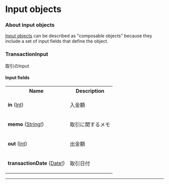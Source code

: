 # Input objects

### About input objects

[Input objects](https://graphql.github.io/graphql-spec/June2018/#sec-Input-Objects) can be described as "composable objects" because they include a set of input fields that define the object.

### TransactionInput

<p>取引のInput</p>


#### Input fields

<table>
  <tr>
    <th>Name</th>
    <th>Description</th>
  </tr>
  <tr>
    <td><strong>in</strong> (<a href="scalars.md#int">Int</a>)</td>
    <td><p>入金額</p></td>
  </tr>
  <tr>
    <td><strong>memo</strong> (<a href="scalars.md#string">String!</a>)</td>
    <td><p>取引に関するメモ</p></td>
  </tr>
  <tr>
    <td><strong>out</strong> (<a href="scalars.md#int">Int</a>)</td>
    <td><p>出金額</p></td>
  </tr>
  <tr>
    <td><strong>transactionDate</strong> (<a href="scalars.md#date">Date!</a>)</td>
    <td><p>取引日付</p></td>
  </tr>
</table>

---